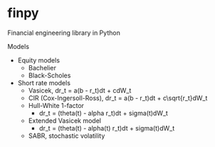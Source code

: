# finpy
Financial engineering library in Python

Models
- Equity models
  - Bachelier
  - Black-Scholes
- Short rate models
  - Vasicek, dr_t = a(b - r_t)dt + cdW_t
  - CIR (Cox-Ingersoll-Ross), dr_t = a(b - r_t)dt + c\sqrt{r_t}dW_t
  - Hull-White 1-factor
    - dr_t = (theta(t) - alpha r_t)dt + sigma(t)dW_t
  - Extended Vasicek model
    - dr_t = (theta(t) - alpha(t) r_t)dt + sigma(t)dW_t
  - SABR, stochastic volatility